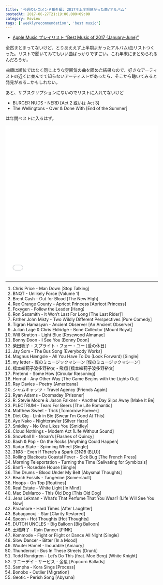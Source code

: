 ```yaml
---
title: '今週のレコメンド番外編: 2017年上半期良かった曲/アルバム'
postedAt: 2017-06-27T21:19:00.000+09:00
category: Review
tags: ['weeklyrecommendation', 'best music']
---
```


- [Apple Music プレイリスト “Best Music of 2017 (January-June)”](https://itunes.apple.com/jp/playlist/best-music-of-2017-january-june/idpl.3a75e2b0a1ca4b13a71c8d09dac3abee)

全然まとまってないけど、とりあええず上半期よかったアルバム/曲リストつくった。リストで聞いてみてもいい曲ばっかりですごい。これ年末にまとめられるんだろうか。

曲順は順位ではなく同じような雰囲気の曲を固めた結果なので、好きなアーティストの近くに並んでて知らないアーティストがあったら、そこから聴いてみると発見がある…かもしれない。

あと、サブスクリプションにないのでリストに入れてないけど

- BURGER NUDS - NERD \[Act 2 或いは Act 3\]
- The Wellingtons - Over & Done With \[End of the Summer\]

は年間ベストに入るはず。

<iframe src="//tools.applemusic.com/embed/v1/playlist/pl.3a75e2b0a1ca4b13a71c8d09dac3abee?country=jp" height="500px" width="100%" frameborder="0"></iframe>

---

1. Chris Price - Man Down \[Stop Talking\]
2. BNQT - Unlikely Force \[Volume 1\]
3. Brent Cash - Out for Blood \[The New High\]
4. Rex Orange County - Apricot Princess \[Apricot Princess\]
5. Foxygen - Follow the Leader \[Hang\]
6. Ron Sexsmith - It Won’t Last For Long \[The Last Rider\]1
7. Father John Misty - Two Wildly Different Perspectives \[Pure Comedy\]
8. Tigran Hamasyan - Ancient Observer \[An Ancient Observer\]
9. Julian Lage & Chris Eldridge - Bone Collector \[Mount Royal\]
10. Will Stratton - Light Blue \[Rosewood Almanac\]
11. Bonny Doon - I See You \[Bonny Doon\]
12. 柴田聡子 - スプライト・フォー・ユー \[愛の休日\]
13. Jay Som - The Bus Song \[Everybody Works\]
14. Magnus Hængsle - All You Have To Do (Look Forward) \[Single\]
15. my letter - 僕のミュージックマシーン \[僕のミュージックマシーン\]
16. 橋本絵莉子波多野裕文 - 飛翔 \[橋本絵莉子波多野裕文\]
17. Pretend - Some How \[Circular Ræsoning\]
18. Hornal - Any Other Way \[The Game Begins with the Lights Out\]
19. Ray Davies - Poetry \[Americana\]
20. シャムキャッツ - Travel Agency \[Friends Again\]
21. Ryan Adams - Doomsday \[Prisoner\]
22. R. Stevie Moore & Jason Falkner - Another Day Slips Away \[Make It Be\]
23. PLECTRUM - Tears For Beers \[The Life Romantic\]
24. Matthew Sweet - Trick \[Tomorrow Forever\]
25. Diet Cig - Link in Bio \[Swear I’m Good At This\]
26. Aye Nako - Nightcrawler \[Silver Haze\]
27. Smidley - No One Likes You \[Smidley\]
28. Cloud Nothings - Modern Act \[Life Without Sound\]
29. Snowball II - Groan’s \[Flashes of Quincy\]
30. Bash & Pop - On the Rocks \[Anything Could Happen\]
31. Radar State - Spinning Wheel \[Single\]
32. 31Ø8 - Even If There’s a Spark \[31Ø8 (BLU)\]
33. Rolling Blackouts Coastal Fever - Sick Bug \[The French Press\]
34. Morning Teleportation - Turning the Time \[Salivating for Symbiosis\]
35. Banfi - Rosedale House \[Single\]
36. The Drums - Blood Under My Belt \[Abysmal Thoughts\]
37. Beach Fossils - Tangerine \[Somersault\]
38. Hoops - On Top \[Routines\]
39. Real Estate - White Light \[In Mind\]
40. Mac DeMarco - This Old Dog \[This Old Dog\]
41. Jens Lekman - What’s That Perfume That You Wear? \[Life Will See You Now\]
42. Paramore - Hard Times \[After Laughter\]
43. Babaganouj - Star \[Clarity Restored\]
44. Spoon - Hot Thoughts \[Hot Thoughts\]
45. DUTCH UNCLES - Big Balloon \[Big Balloon\]
46. 土岐麻子 - Rain Dancer \[PINK\]
47. Kommode - Fight or Flight or Dance All Night \[Single\]
48. Slow Dancer - Bitter \[In a Mood\]
49. Wouter Hamel - Incurable \[Amaury\]
50. Thundercat - Bus In These Streets \[Drunk\]
51. Todd Rundgren - Let’s Do This (feat. Moe Berg) \[White Knight\]
52. サニーデイ・サービス - 金星 \[Popcorn Ballads\]
53. Sampha - Kora Sings \[Process\]
54. Bonobo - Outlier \[Migration\]
55. Geotic - Perish Song \[Abysma\]
